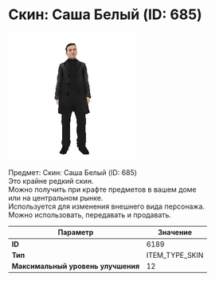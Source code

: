 # Скин: Саша Белый (ID: 685)

![Item Image](../img/6189.webp?raw=true)

Предмет: Скин: Саша Белый (ID: 685)<br>Это крайне редкий скин.<br>Можно получить при крафте предметов в вашем доме<br>или на центральном рынке.<br>Используется для изменения внешнего вида персонажа.<br>Можно использовать, передавать и продавать.


| Параметр | Значение |
|----------|----------|
| **ID** | 6189 |
| **Тип** | ITEM_TYPE_SKIN |
| **Максимальный уровень улучшения** | 12 |

